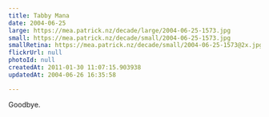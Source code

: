 ```yaml
---
title: Tabby Mana
date: 2004-06-25
large: https://mea.patrick.nz/decade/large/2004-06-25-1573.jpg
small: https://mea.patrick.nz/decade/small/2004-06-25-1573.jpg
smallRetina: https://mea.patrick.nz/decade/small/2004-06-25-1573@2x.jpg
flickrUrl: null
photoId: null
createdAt: 2011-01-30 11:07:15.903938
updatedAt: 2004-06-26 16:35:58

---
```

Goodbye.

